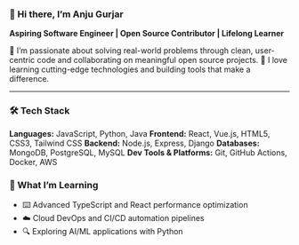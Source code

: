 ### 👋 Hi there, I’m **Anju Gurjar**

**Aspiring Software Engineer | Open Source Contributor | Lifelong Learner**

🔧 I’m passionate about solving real-world problems through clean, user-centric code and collaborating on meaningful open source projects.
🚀 I love learning cutting-edge technologies and building tools that make a difference.

---

### 🛠️ Tech Stack

**Languages:** JavaScript, Python, Java
**Frontend:** React, Vue.js, HTML5, CSS3, Tailwind CSS
**Backend:** Node.js, Express, Django
**Databases:** MongoDB, PostgreSQL, MySQL
**Dev Tools & Platforms:** Git, GitHub Actions, Docker, AWS


### 🌱 What I’m Learning

* ⌨️ Advanced TypeScript and React performance optimization
* ☁️ Cloud DevOps and CI/CD automation pipelines
* 🔍 Exploring AI/ML applications with Python
